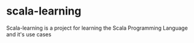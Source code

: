 # scala-learning
Scala-learning is a project for learning the Scala Programming Language and it's use cases
